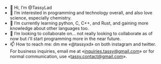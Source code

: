 - 👋 Hi, I’m @TassyLad
- 👀 I’m interested in programming and technology overall, and also love science, especially chemistry.
- 🌱 I’m currently learning python, C, C++, and Rust, and gaining more knowledge about other languages too.
- 💞️ I’m looking to collaborate on... not really looking to collaborate as of now but i'll start programming more in the near future.
- 📫 How to reach me: dm me «@tassyxd» on both instagram and twitter. For business inquiries, email me at «inquiries.tassy@gmail.com» or for normal communication, use «tassy.contact@gmail.com».
